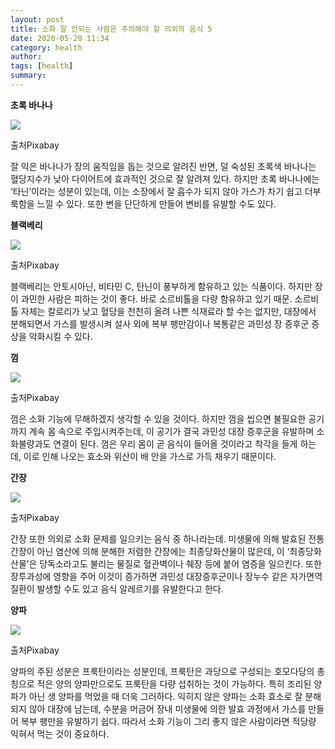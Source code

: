 ```yaml
---
layout: post
title: 소화 잘 안되는 사람은 주의해야 할 의외의 음식 5
date: 2020-05-20 11:34
category: health
author: 
tags: [health]
summary: 
---
```



**초록 바나나**

![](https://img1.daumcdn.net/thumb/R720x0/?fname=https%3A%2F%2Ft1.daumcdn.net%2Fliveboard%2Finterstella-story%2F8e133910ae0b451e97a36c8fb1c07f21.JPG)

출처Pixabay

잘 익은 바나나가 장의 움직임을 돕는 것으로 알려진 반면, 덜 숙성된 초록색 바나나는 혈당지수가 낮아 다이어트에 효과적인 것으로 잘 알려져 있다. 하지만 초록 바나나에는 ‘타닌’이라는 성분이 있는데, 이는 소장에서 잘 흡수가 되지 않아 가스가 차기 쉽고 더부룩함을 느낄 수 있다. 또한 변을 단단하게 만들어 변비를 유발할 수도 있다.

**블랙베리**

![](https://img1.daumcdn.net/thumb/R720x0/?fname=https%3A%2F%2Ft1.daumcdn.net%2Fliveboard%2Finterstella-story%2F9fa23041912649d0b33c53be324b4be0.JPG)

출처Pixabay

블랙베리는 안토시아닌, 비타민 C, 탄닌이 풍부하게 함유하고 있는 식품이다. 하지만 장이 과민한 사람은 피하는 것이 좋다. 바로 소르비톨을 다량 함유하고 있기 때문. 소르비톨 자체는 칼로리가 낮고 혈당을 천천히 올려 나쁜 식재료라 할 수는 없지만, 대장에서 분해되면서 가스를 발생시켜 설사 외에 복부 팽만감이나 복통같은 과민성 장 증후군 증상을 악화시킬 수 있다.

**껌**

![](https://img1.daumcdn.net/thumb/R720x0/?fname=https%3A%2F%2Ft1.daumcdn.net%2Fliveboard%2Finterstella-story%2F3f28b67a4b9045069d6383c108024001.JPG)

출처Pixabay

껌은 소화 기능에 무해하겠지 생각할 수 있을 것이다. 하지만 껌을 씹으면 불필요한 공기까지 계속 몸 속으로 주입시켜주는데, 이 공기가 결국 과민성 대장 증후군을 유발하며 소화불량과도 연결이 된다. 껌은 우리 몸이 곧 음식이 들어올 것이라고 착각을 들게 하는데, 이로 인해 나오는 효소와 위산이 배 안을 가스로 가득 채우기 때문이다.

**간장**

![](https://img1.daumcdn.net/thumb/R720x0/?fname=https%3A%2F%2Ft1.daumcdn.net%2Fliveboard%2Finterstella-story%2Fccb885a821f94f3d88d82008fa624678.JPG)

출처Pixabay

간장 또한 의외로 소화 문제를 일으키는 음식 중 하나라는데. 미생물에 의해 발효된 전통 간장이 아닌 염산에 의해 분해한 저렴한 간장에는 최종당화산물이 많은데, 이 ‘최종당화산물’은 당독소라고도 불리는 물질로 혈관벽이나 췌장 등에 붙어 염증을 일으킨다. 또한 장투과성에 영향을 주어 이것이 증가하면 과민성 대장증후군이나 장누수 같은 자가면역질환이 발생할 수도 있고 음식 알레르기를 유발한다고 한다.

**양파**

![](https://img1.daumcdn.net/thumb/R720x0/?fname=https%3A%2F%2Ft1.daumcdn.net%2Fliveboard%2Finterstella-story%2F279dfb615d8e489c934c8bd2e8d6c953.JPG)

출처Pixabay

양파의 주된 성분은 프룩탄이라는 성분인데, 프룩탄은 과당으로 구성되는 호모다당의 총칭으로 적은 양의 양파만으로도 프룩탄을 다량 섭취하는 것이 가능하다. 특히 조리된 양파가 아닌 생 양파를 먹었을 때 더욱 그러하다. 익히지 않은 양파는 소화 효소로 잘 분해되지 않아 대장에 남는데, 수분을 머금어 장내 미생물에 의한 발효 과정에서 가스를 만들어 복부 팽만을 유발하기 쉽다. 따라서 소화 기능이 그리 좋지 않은 사람이라면 적당량 익혀서 먹는 것이 중요하다.